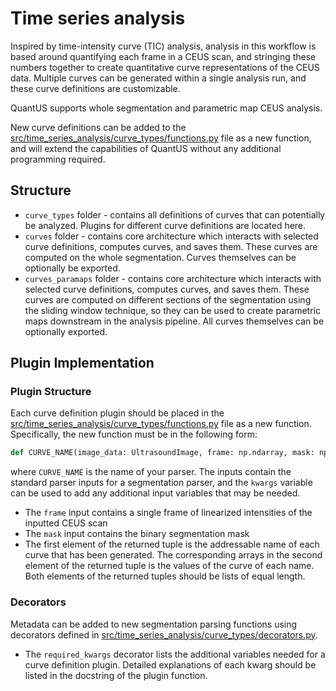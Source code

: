 # Time series analysis

Inspired by time-intensity curve (TIC) analysis, analysis in this workflow is based around quantifying each frame in a CEUS scan, and stringing these numbers together to create quantitative curve representations of the CEUS data. Multiple curves can be generated within a single analysis run, and these curve definitions are customizable.

QuantUS supports whole segmentation and parametric map CEUS analysis.

New curve definitions can be added to the [src/time_series_analysis/curve_types/functions.py](curve_types/functions.py) file as a new function, and will extend the capabilities of QuantUS without any additional programming required.

## Structure

* `curve_types` folder - contains all definitions of curves that can potentially be analyzed. Plugins for different curve definitions are located here.
* `curves` folder - contains core architecture which interacts with selected curve definitions, computes curves, and saves them. These curves are computed on the whole segmentation. Curves themselves can be optionally be exported.
* `curves_paramaps` folder - contains core architecture which interacts with selected curve definitions, computes curves, and saves them. These curves are computed on different sections of the segmentation using the sliding window technique, so they can be used to create parametric maps downstream in the analysis pipeline. All curves themselves can be optionally exported.

## Plugin Implementation

### Plugin Structure

Each curve definition plugin should be placed in the [src/time_series_analysis/curve_types/functions.py](functions.py) file as a new function. Specifically, the new function must be in the following form:

```python
def CURVE_NAME(image_data: UltrasoundImage, frame: np.ndarray, mask: np.ndarray, **kwargs) -> Tuple[List[str], List[np.ndarray]]:
```

where `CURVE_NAME` is the name of your parser. The inputs contain the standard parser inputs for a segmentation parser, and the `kwargs` variable can be used to add any additional input variables that may be needed.

* The `frame` input contains a single frame of linearized intensities of the inputted CEUS scan
* The `mask` input contains the binary segmentation mask
* The first element of the returned tuple is the addressable name of each curve that has been generated. The corresponding arrays in the second element of the returned tuple is the values of the curve of each name. Both elements of the returned tuples should be lists of equal length.

### Decorators

Metadata can be added to new segmentation parsing functions using decorators defined in [src/time_series_analysis/curve_types/decorators.py](decorators.py).

* The `required_kwargs` decorator lists the additional variables needed for a curve definition plugin. Detailed explanations of each kwarg should be listed in the docstring of the plugin function.
